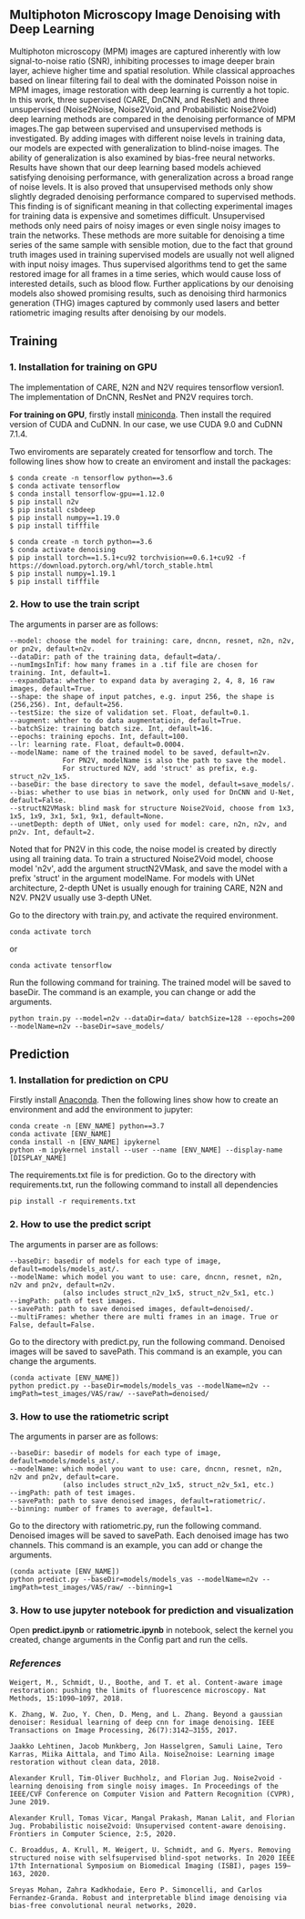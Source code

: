 ## Multiphoton Microscopy Image Denoising with Deep Learning

Multiphoton microscopy (MPM) images are captured inherently with low signal-to-noise ratio (SNR), inhibiting
processes to image deeper brain layer, achieve higher time and spatial resolution. While classical
approaches based on linear filtering fail to deal with the dominated Poisson noise in MPM images, image
restoration with deep learning is currently a hot topic. In this work, three supervised (CARE, DnCNN, and ResNet) and three unsupervised (Noise2Noise, Noise2Void, and Probabilistic Noise2Void) deep learning methods are compared in the denoising performance of MPM images.The gap between supervised and unsupervised methods is investigated. By adding images with different noise levels in training data, our models are expected with generalization to blind-noise images. The ability of generalization
is also examined by bias-free neural networks. Results have shown that our deep learning based models achieved satisfying denoising performance, with generalization across a broad range of noise levels. It is also proved that unsupervised methods only show slightly degraded denoising performance compared to supervised methods. This finding is of significant meaning in that collecting experimental images for training data is expensive and sometimes difficult. Unsupervised methods only need pairs of noisy images or even single noisy images to train the networks. These methods are more suitable for denoising a time series of the same sample with sensible motion, due to the fact that ground truth images used in training supervised models are usually not well aligned with input noisy images. Thus supervised algorithms tend to get the same restored image for all frames in a time series, which would cause loss of interested details, such as blood flow. Further applications by our denoising models also showed promising results, such as denoising third harmonics generation (THG) images captured by commonly used lasers and better ratiometric imaging results after denoising by our models.

## Training

### 1. Installation for training on GPU

The implementation of CARE, N2N and N2V requires tensorflow version1. The implementation of DnCNN, ResNet and PN2V requires torch. 

**For training on GPU**, firstly install [miniconda](https://docs.conda.io/en/latest/miniconda.html). Then install the required version of CUDA and CuDNN. In our case, we use CUDA 9.0 and CuDNN 7.1.4.

Two enviroments are separately created for tensorflow and torch. The following lines show how to create an enviroment and install the packages:
``` 
$ conda create -n tensorflow python==3.6
$ conda activate tensorflow
$ conda install tensorflow-gpu==1.12.0
$ pip install n2v
$ pip install csbdeep
$ pip install numpy==1.19.0
$ pip install tifffile
```

``` 
$ conda create -n torch python==3.6
$ conda activate denoising
$ pip install torch==1.5.1+cu92 torchvision==0.6.1+cu92 -f https://download.pytorch.org/whl/torch_stable.html
$ pip install numpy=1.19.1
$ pip install tifffile
```

### 2. How to use the train script

The arguments in parser are as follows:
```
--model: choose the model for training: care, dncnn, resnet, n2n, n2v, or pn2v, default=n2v.
--dataDir: path of the training data, default=data/.
--numImgsInTif: how many frames in a .tif file are chosen for training. Int, default=1.
--expandData: whether to expand data by averaging 2, 4, 8, 16 raw images, default=True.
--shape: the shape of input patches, e.g. input 256, the shape is (256,256). Int, default=256.
--testSize: the size of validation set. Float, default=0.1.
--augment: whther to do data augmentatioin, default=True.
--batchSize: training batch size. Int, default=16.
--epochs: training epochs. Int, default=100.
--lr: learning rate. Float, default=0.0004.
--modelName: name of the trained model to be saved, default=n2v.
             For PN2V, modelName is also the path to save the model.
             For structured N2V, add 'struct' as prefix, e.g. struct_n2v_1x5.
--baseDir: the base directory to save the model, default=save_models/.
--bias: whether to use bias in network, only used for DnCNN and U-Net, default=False.
--structN2VMask: blind mask for structure Noise2Void, choose from 1x3, 1x5, 1x9, 3x1, 5x1, 9x1, default=None.
--unetDepth: depth of UNet, only used for model: care, n2n, n2v, and pn2v. Int, default=2.
```
Noted that for PN2V in this code, the noise model is created by directly using all training data. To train a structured Noise2Void model, choose model 'n2v', add the argument structN2VMask, and save the model with a prefix 'struct' in the argument modelName. For models with UNet architecture, 2-depth UNet is usually enough for training CARE, N2N and N2V. PN2V usually use 3-depth UNet.

Go to the directory with train.py, and activate the required environment.
```
conda activate torch   
```
or
```
conda activate tensorflow
```
Run the following command for training. The trained model will be saved to baseDir. The command is an example, you can change or add the arguments.
```
python train.py --model=n2v --dataDir=data/ batchSize=128 --epochs=200 --modelName=n2v --baseDir=save_models/
```

## Prediction

### 1. Installation for prediction on CPU

Firstly install [Anaconda](https://docs.anaconda.com/anaconda/install/windows/). Then the following lines show how to create an environment and add the environment to jupyter:

```
conda create -n [ENV_NAME] python==3.7
conda activate [ENV_NAME]
conda install -n [ENV_NAME] ipykernel
python -m ipykernel install --user --name [ENV_NAME] --display-name [DISPLAY_NAME]
```

The requirements.txt file is for prediction. Go to the directory with requirements.txt, run the following command to install all dependencies
```
pip install -r requirements.txt
```

### 2. How to use the predict script

The arguments in parser are as follows:

```
--baseDir: basedir of models for each type of image, default=models/models_ast/.
--modelName: which model you want to use: care, dncnn, resnet, n2n, n2v and pn2v, default=n2v.
             (also includes struct_n2v_1x5, struct_n2v_5x1, etc.)
--imgPath: path of test images.
--savePath: path to save denoised images, default=denoised/.
--multiFrames: whether there are multi frames in an image. True or False, default=False.
```

Go to the directory with predict.py, run the following command. Denoised images will be saved to savePath. This command is an example, you can change the arguments.
```
(conda activate [ENV_NAME])
python predict.py --baseDir=models/models_vas --modelName=n2v --imgPath=test_images/VAS/raw/ --savePath=denoised/
```

### 3. How to use the ratiometric script

The arguments in parser are as follows:

```
--baseDir: basedir of models for each type of image, default=models/models_ast/.
--modelName: which model you want to use: care, dncnn, resnet, n2n, n2v and pn2v, default=care.
             (also includes struct_n2v_1x5, struct_n2v_5x1, etc.)
--imgPath: path of test images.
--savePath: path to save denoised images, default=ratiometric/.
--binning: number of frames to average, default=1.
```

Go to the directory with ratiometric.py, run the following command. Denoised images will be saved to savePath. Each denoised image has two channels. This command is an example, you can add or change the arguments.
```
(conda activate [ENV_NAME])
python predict.py --baseDir=models/models_vas --modelName=n2v --imgPath=test_images/VAS/raw/ --binning=1
```

### 3. How to use jupyter notebook for prediction and visualization

Open **predict.ipynb** or **ratiometric.ipynb** in notebook, select the kernel you created, change arguments in the Config part and run the cells.

### *References*

```
Weigert, M., Schmidt, U., Boothe, and T. et al. Content-aware image restoration: pushing the limits of fluorescence microscopy. Nat Methods, 15:1090–1097, 2018.

K. Zhang, W. Zuo, Y. Chen, D. Meng, and L. Zhang. Beyond a gaussian denoiser: Residual learning of deep cnn for image denoising. IEEE Transactions on Image Processing, 26(7):3142–3155, 2017.

Jaakko Lehtinen, Jacob Munkberg, Jon Hasselgren, Samuli Laine, Tero Karras, Miika Aittala, and Timo Aila. Noise2noise: Learning image restoration without clean data, 2018.

Alexander Krull, Tim-Oliver Buchholz, and Florian Jug. Noise2void - learning denoising from single noisy images. In Proceedings of the IEEE/CVF Conference on Computer Vision and Pattern Recognition (CVPR), June 2019.

Alexander Krull, Tomas Vicar, Mangal Prakash, Manan Lalit, and Florian Jug. Probabilistic noise2void: Unsupervised content-aware denoising. Frontiers in Computer Science, 2:5, 2020.

C. Broaddus, A. Krull, M. Weigert, U. Schmidt, and G. Myers. Removing structured noise with selfsupervised blind-spot networks. In 2020 IEEE 17th International Symposium on Biomedical Imaging (ISBI), pages 159–163, 2020.

Sreyas Mohan, Zahra Kadkhodaie, Eero P. Simoncelli, and Carlos Fernandez-Granda. Robust and interpretable blind image denoising via bias-free convolutional neural networks, 2020.
```